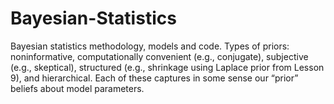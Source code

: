 # Bayesian-Statistics
Bayesian statistics methodology, models and code.
Types of priors: noninformative, computationally convenient (e.g., conjugate), subjective (e.g., skeptical), structured (e.g., shrinkage using Laplace prior from Lesson 9), and hierarchical. Each of these captures in some sense our “prior” beliefs about model parameters.
